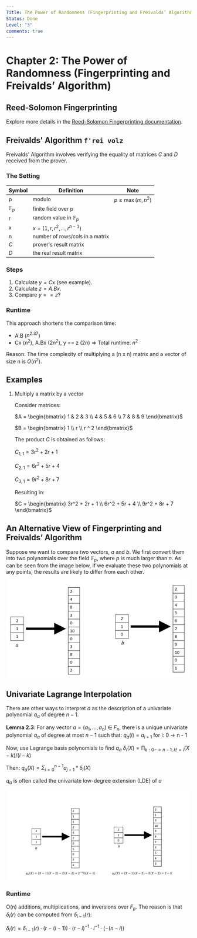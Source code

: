```yaml
---
Title: The Power of Randomness (Fingerprinting and Freivalds’ Algorithm)
Status: Done
Level: "3"
comments: true
---
```


# Chapter 2: The Power of Randomness (Fingerprinting and Freivalds’ Algorithm)

## Reed-Solomon Fingerprinting

Explore more details in the [Reed-Solomon Fingerprinting documentation](../../docs/reed_solomon_fingerprinting.md).

## Freivalds' Algorithm `f'rei volz`

Freivalds' Algorithm involves verifying the equality of matrices $C$ and $D$ received from the prover.

### The Setting

| Symbol         | Definition                      | Note                |
|----------------|---------------------------------|---------------------|
| p              | modulo                          | $p\geq\max(m, n^2)$ |
| $\mathbb{F}_p$ | finite field over p             |                     |
| r              | random value in $\mathbb{F}_p$  |                     |
| x              | $x = (1,r,r^2,...,r^{n-1})$     |                     |
| n              | number of rows/cols in a matrix |                     |
| $C$            | prover's result matrix          |                     |
| $D$            | the real result matrix          |                     |

### Steps

1. Calculate $y = Cx$ (see example).
2. Calculate $z = A.Bx$.
3. Compare $y == z$?

### Runtime

This approach shortens the comparison time:

- A.B ($n^{2.37}$)
- Cx ($n^2$), A.Bx ($2n^2$), y == z ($2n$) => Total runtime: $n^2$

Reason: The time complexity of multiplying a (n x n) matrix and a vector of size n is $O(n^2)$.

## Examples

1. Multiply a matrix by a vector

   Consider matrices:

   $`A = \begin{bmatrix} 1 & 2 & 3 \\ 4 & 5 & 6 \\ 7 & 8 & 9 \end{bmatrix}`$

   $`B = \begin{bmatrix} 1 \\ r \\ r ^ 2 \end{bmatrix}`$

   The product $C$ is obtained as follows:

   $C_{1,1} = 3r^2 + 2r + 1$

   $C_{2,1} = 6r^2 + 5r + 4$

   $C_{3,1} = 9r^2 + 8r + 7$

   Resulting in:

   $`C = \begin{bmatrix} 3r^2 + 2r + 1 \\ 6r^2 + 5r + 4 \\ 9r^2 + 8r + 7 \end{bmatrix}`$

## An Alternative View of Fingerprinting and Freivalds’ Algorithm

Suppose we want to compare two vectors, $a$ and $b$. We first convert them into two polynomials over the field
$\mathbb{F}_p$, where $p$ is much larger than $n$. As can be seen from the image below, if we evaluate these two
polynomials at any points, the results are likely to differ from each other.

![Alt text](attachments/2_polynomials.png)

## Univariate Lagrange Interpolation

There are other ways to interpret $a$ as the description of a univariate polynomial $q_a$ of degree $n−1$.

**Lemma 2.3**: For any vector $a = (a_1,...,a_n)$ ∈ $F_n$, there is a unique univariate polynomial $q_a$ of degree at
most $n−1$ such that:
$q_a(i)  = a_{i + 1}$ for i: 0 -> n - 1

Now, use Lagrange basis polynomials to find $q_a$
$δ_i(X) = \prod_{k: 0-> n - 1, k != i} (X - k) / (i - k)$

Then:
$q_a(X) = \Sigma_{i = 0}^{n - 1} a_{j + 1} * δ_i(X)$

$q_a$ is often called the univariate low-degree extension (LDE) of $a$

![Alt text](attachments/LDE.png)

### Runtime

O(n) additions, multiplications, and inversions over $F_p$. The reason is that $δ_i(r)$ can be computed from $δ_{i - 1}(
r)$:

$δ_i(r) = δ_{i−1}(r)·(r −(i−1))·(r −i)^{-1}·i^{-1}·(−(n−i))$
